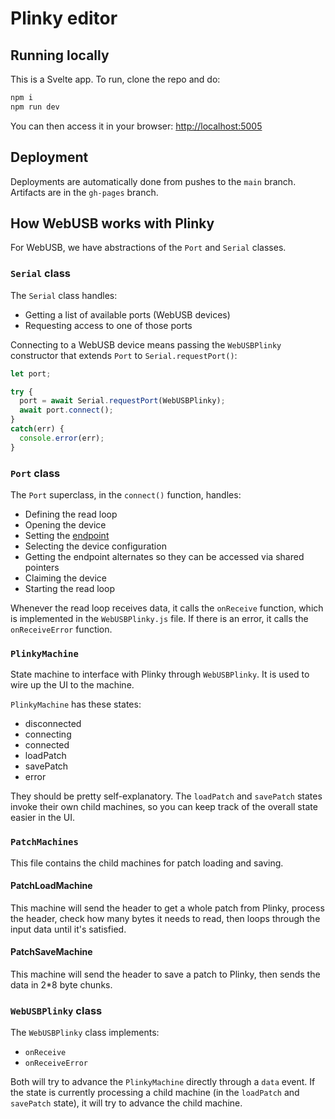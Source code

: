 # Plinky editor

## Running locally

This is a Svelte app. To run, clone the repo and do:

```bash
npm i
npm run dev
```

You can then access it in your browser: [http://localhost:5005](http://localhost:5005)

## Deployment

Deployments are automatically done from pushes to the `main` branch. Artifacts are in the `gh-pages` branch.

## How WebUSB works with Plinky

For WebUSB, we have abstractions of the `Port` and `Serial` classes.

### `Serial` class

The `Serial` class handles:

- Getting a list of available ports (WebUSB devices)
- Requesting access to one of those ports

Connecting to a WebUSB device means passing the `WebUSBPlinky` constructor that extends `Port` to `Serial.requestPort()`:

```js
let port;

try {
  port = await Serial.requestPort(WebUSBPlinky);
  await port.connect();
}
catch(err) {
  console.error(err);
}
```

### `Port` class

The `Port` superclass, in the `connect()` function, handles:

- Defining the read loop
- Opening the device
- Setting the [endpoint](https://wicg.github.io/webusb/#endpoints)
- Selecting the device configuration
- Getting the endpoint alternates so they can be accessed via shared pointers
- Claiming the device
- Starting the read loop

Whenever the read loop receives data, it calls the `onReceive` function, which is implemented in the `WebUSBPlinky.js` file. If there is an error, it calls the `onReceiveError` function.

### `PlinkyMachine`

State machine to interface with Plinky through `WebUSBPlinky`. It is used to wire up the UI to the machine.

`PlinkyMachine` has these states:

- disconnected
- connecting
- connected
- loadPatch
- savePatch
- error

They should be pretty self-explanatory. The `loadPatch` and `savePatch` states invoke their own child machines, so you can keep track of the overall state easier in the UI.

### `PatchMachines`

This file contains the child machines for patch loading and saving.

#### PatchLoadMachine

This machine will send the header to get a whole patch from Plinky, process the header, check how many bytes it needs to read, then loops through the input data until it's satisfied.

#### PatchSaveMachine

This machine will send the header to save a patch to Plinky, then sends the data in 2*8 byte chunks.

### `WebUSBPlinky` class

The `WebUSBPlinky` class implements:

- `onReceive`
- `onReceiveError`

Both will try to advance the `PlinkyMachine` directly through a `data` event. If the state is currently processing a child machine (in the `loadPatch` and `savePatch` state), it will try to advance the child machine.
